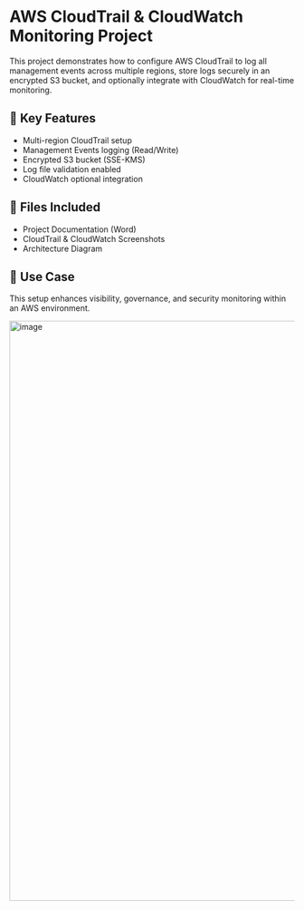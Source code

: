 # AWS CloudTrail & CloudWatch Monitoring Project

This project demonstrates how to configure AWS CloudTrail to log all management events across multiple regions, store logs securely in an encrypted S3 bucket, and optionally integrate with CloudWatch for real-time monitoring.

## 🔐 Key Features
- Multi-region CloudTrail setup
- Management Events logging (Read/Write)
- Encrypted S3 bucket (SSE-KMS)
- Log file validation enabled
- CloudWatch optional integration

## 📁 Files Included
- Project Documentation (Word)
- CloudTrail & CloudWatch Screenshots
- Architecture Diagram

## 📌 Use Case
This setup enhances visibility, governance, and security monitoring within an AWS environment.


<img width="1024" height="1024" alt="image" src="https://github.com/user-attachments/assets/30a0b113-02c1-417b-a537-1ed2c7046e45" />

